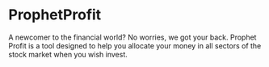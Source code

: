# ProphetProfit
A newcomer to the financial world? No worries, we got your back. Prophet Profit is a tool designed to help you allocate your money in all sectors of the stock market when you wish invest.
